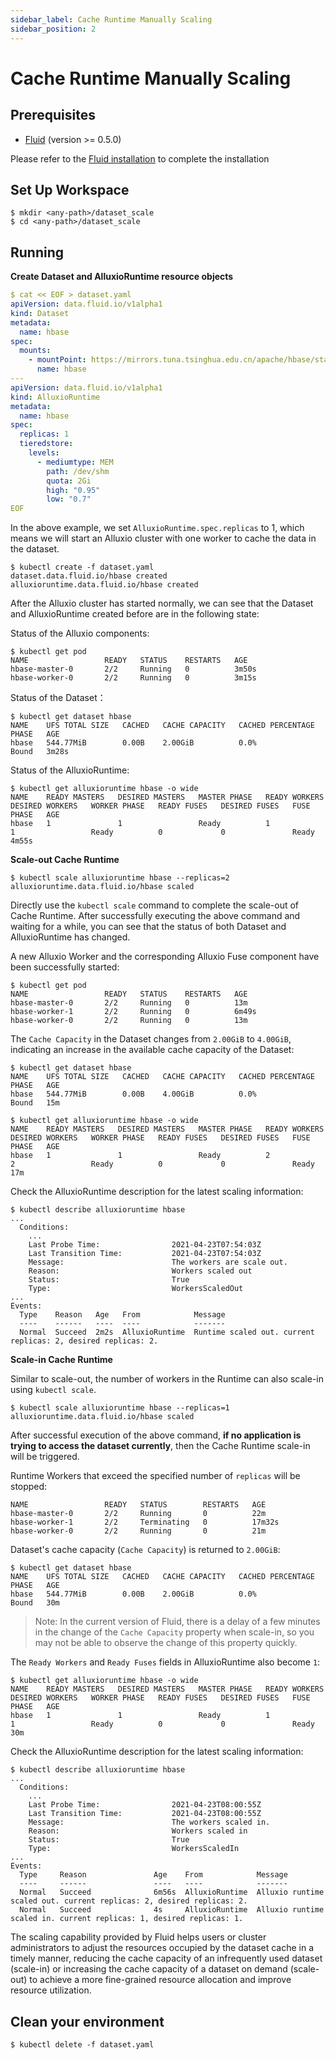 ```yaml
---
sidebar_label: Cache Runtime Manually Scaling
sidebar_position: 2
---
```


# Cache Runtime Manually Scaling

## Prerequisites

- [Fluid](https://github.com/fluid-cloudnative/fluid) (version >= 0.5.0)

Please refer to the [Fluid installation](/docs/get-started/installation) to complete the installation

## Set Up Workspace
```shell
$ mkdir <any-path>/dataset_scale
$ cd <any-path>/dataset_scale
```

## Running

**Create Dataset and AlluxioRuntime resource objects**
```yaml
$ cat << EOF > dataset.yaml
apiVersion: data.fluid.io/v1alpha1
kind: Dataset
metadata:
  name: hbase
spec:
  mounts:
    - mountPoint: https://mirrors.tuna.tsinghua.edu.cn/apache/hbase/stable/
      name: hbase
---
apiVersion: data.fluid.io/v1alpha1
kind: AlluxioRuntime
metadata:
  name: hbase
spec:
  replicas: 1
  tieredstore:
    levels:
      - mediumtype: MEM
        path: /dev/shm
        quota: 2Gi
        high: "0.95"
        low: "0.7"
EOF
```

In the above example, we set `AlluxioRuntime.spec.replicas` to 1, which means we will start an Alluxio cluster with one worker to cache the data in the dataset.

```
$ kubectl create -f dataset.yaml
dataset.data.fluid.io/hbase created
alluxioruntime.data.fluid.io/hbase created
```
After the Alluxio cluster has started normally, we can see that the Dataset and AlluxioRuntime created before are in the following state:

Status of the Alluxio components:
```
$ kubectl get pod
NAME                 READY   STATUS    RESTARTS   AGE
hbase-master-0       2/2     Running   0          3m50s
hbase-worker-0       2/2     Running   0          3m15s
```

Status of the Dataset：
```
$ kubectl get dataset hbase
NAME    UFS TOTAL SIZE   CACHED   CACHE CAPACITY   CACHED PERCENTAGE   PHASE   AGE
hbase   544.77MiB        0.00B    2.00GiB          0.0%                Bound   3m28s
```

Status of the AlluxioRuntime:
```
$ kubectl get alluxioruntime hbase -o wide
NAME    READY MASTERS   DESIRED MASTERS   MASTER PHASE   READY WORKERS   DESIRED WORKERS   WORKER PHASE   READY FUSES   DESIRED FUSES   FUSE PHASE   AGE
hbase   1               1                 Ready          1               1                 Ready          0             0               Ready        4m55s
```

**Scale-out Cache Runtime**

```
$ kubectl scale alluxioruntime hbase --replicas=2
alluxioruntime.data.fluid.io/hbase scaled
```
Directly use the `kubectl scale` command to complete the scale-out of Cache Runtime. After successfully executing the above command and waiting for a while, you can see that the status of both Dataset and AlluxioRuntime has changed.

A new Alluxio Worker and the corresponding Alluxio Fuse component have been successfully started:
```
$ kubectl get pod
NAME                 READY   STATUS    RESTARTS   AGE
hbase-master-0       2/2     Running   0          13m
hbase-worker-1       2/2     Running   0          6m49s
hbase-worker-0       2/2     Running   0          13m
```

The `Cache Capacity` in the Dataset changes from `2.00GiB` to `4.00GiB`, indicating an increase in the available cache capacity of the Dataset:
```
$ kubectl get dataset hbase
NAME    UFS TOTAL SIZE   CACHED   CACHE CAPACITY   CACHED PERCENTAGE   PHASE   AGE
hbase   544.77MiB        0.00B    4.00GiB          0.0%                Bound   15m
```

```
$ kubectl get alluxioruntime hbase -o wide
NAME    READY MASTERS   DESIRED MASTERS   MASTER PHASE   READY WORKERS   DESIRED WORKERS   WORKER PHASE   READY FUSES   DESIRED FUSES   FUSE PHASE   AGE
hbase   1               1                 Ready          2               2                 Ready          0             0               Ready        17m
```

Check the AlluxioRuntime description for the latest scaling information:
```
$ kubectl describe alluxioruntime hbase
...
  Conditions:
    ...
    Last Probe Time:                2021-04-23T07:54:03Z
    Last Transition Time:           2021-04-23T07:54:03Z
    Message:                        The workers are scale out.
    Reason:                         Workers scaled out
    Status:                         True
    Type:                           WorkersScaledOut
...
Events:
  Type    Reason   Age   From            Message
  ----    ------   ----  ----            -------
  Normal  Succeed  2m2s  AlluxioRuntime  Runtime scaled out. current replicas: 2, desired replicas: 2.
```

**Scale-in Cache Runtime**

Similar to scale-out, the number of workers in the Runtime can also scale-in using `kubectl scale`.
```
$ kubectl scale alluxioruntime hbase --replicas=1
alluxioruntime.data.fluid.io/hbase scaled
```

After successful execution of the above command, **if no application is trying to access the dataset currently**, then the Cache Runtime scale-in will be triggered.

Runtime Workers that exceed the specified number of `replicas` will be stopped:
```
NAME                 READY   STATUS        RESTARTS   AGE
hbase-master-0       2/2     Running       0          22m
hbase-worker-1       2/2     Terminating   0          17m32s
hbase-worker-0       2/2     Running       0          21m
```

Dataset's cache capacity (`Cache Capacity`) is returned to `2.00GiB`:
```
$ kubectl get dataset hbase
NAME    UFS TOTAL SIZE   CACHED   CACHE CAPACITY   CACHED PERCENTAGE   PHASE   AGE
hbase   544.77MiB        0.00B    2.00GiB          0.0%                Bound   30m
```

> Note: In the current version of Fluid, there is a delay of a few minutes in the change of the `Cache Capacity` property when scale-in, so you may not be able to observe the change of this property quickly.

The `Ready Workers` and `Ready Fuses` fields in AlluxioRuntime also become `1`:
```
$ kubectl get alluxioruntime hbase -o wide
NAME    READY MASTERS   DESIRED MASTERS   MASTER PHASE   READY WORKERS   DESIRED WORKERS   WORKER PHASE   READY FUSES   DESIRED FUSES   FUSE PHASE   AGE
hbase   1               1                 Ready          1               1                 Ready          0             0               Ready        30m
```

Check the AlluxioRuntime description for the latest scaling information:
```
$ kubectl describe alluxioruntime hbase
...
  Conditions:
    ...
    Last Probe Time:                2021-04-23T08:00:55Z
    Last Transition Time:           2021-04-23T08:00:55Z
    Message:                        The workers scaled in.
    Reason:                         Workers scaled in
    Status:                         True
    Type:                           WorkersScaledIn
...
Events:
  Type     Reason               Age    From            Message
  ----     ------               ----   ----            -------
  Normal   Succeed              6m56s  AlluxioRuntime  Alluxio runtime scaled out. current replicas: 2, desired replicas: 2.
  Normal   Succeed              4s     AlluxioRuntime  Alluxio runtime scaled in. current replicas: 1, desired replicas: 1.
```

The scaling capability provided by Fluid helps users or cluster administrators to adjust the resources occupied by the dataset cache in a timely manner, reducing the cache capacity of an infrequently used dataset (scale-in) or increasing the cache capacity of a dataset on demand (scale-out) to achieve a more fine-grained resource allocation and improve resource utilization.

## Clean your environment
```shell
$ kubectl delete -f dataset.yaml
```